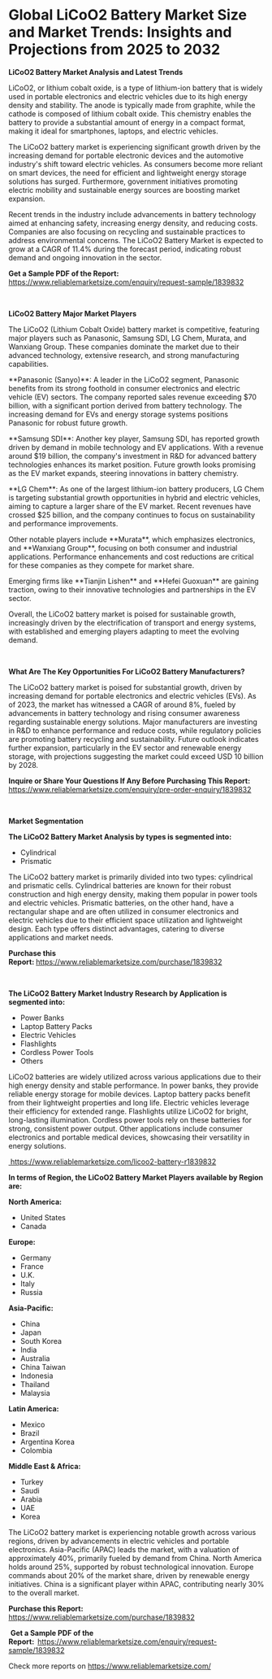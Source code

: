 <p><h1>Global LiCoO2 Battery Market Size and Market Trends: Insights and Projections from 2025 to 2032</h1></p><p><strong>LiCoO2 Battery Market Analysis and Latest Trends</strong></p>
<p><p>LiCoO2, or lithium cobalt oxide, is a type of lithium-ion battery that is widely used in portable electronics and electric vehicles due to its high energy density and stability. The anode is typically made from graphite, while the cathode is composed of lithium cobalt oxide. This chemistry enables the battery to provide a substantial amount of energy in a compact format, making it ideal for smartphones, laptops, and electric vehicles.</p><p>The LiCoO2 battery market is experiencing significant growth driven by the increasing demand for portable electronic devices and the automotive industry's shift toward electric vehicles. As consumers become more reliant on smart devices, the need for efficient and lightweight energy storage solutions has surged. Furthermore, government initiatives promoting electric mobility and sustainable energy sources are boosting market expansion.</p><p>Recent trends in the industry include advancements in battery technology aimed at enhancing safety, increasing energy density, and reducing costs. Companies are also focusing on recycling and sustainable practices to address environmental concerns. The LiCoO2 Battery Market is expected to grow at a CAGR of 11.4% during the forecast period, indicating robust demand and ongoing innovation in the sector.</p></p>
<p><strong>Get a Sample PDF of the Report:&nbsp;</strong> <a href="https://www.reliablemarketsize.com/enquiry/request-sample/1839832?utm_campaign=1836&utm_medium=2&utm_source=Github&utm_content=ia&utm_term=13022025&utm_id=licoo2-battery">https://www.reliablemarketsize.com/enquiry/request-sample/1839832</a></p>
<p>&nbsp;</p>
<p><strong>LiCoO2 Battery Major Market Players</strong></p>
<p><p>The LiCoO2 (Lithium Cobalt Oxide) battery market is competitive, featuring major players such as Panasonic, Samsung SDI, LG Chem, Murata, and Wanxiang Group. These companies dominate the market due to their advanced technology, extensive research, and strong manufacturing capabilities.</p><p>**Panasonic (Sanyo)**: A leader in the LiCoO2 segment, Panasonic benefits from its strong foothold in consumer electronics and electric vehicle (EV) sectors. The company reported sales revenue exceeding $70 billion, with a significant portion derived from battery technology. The increasing demand for EVs and energy storage systems positions Panasonic for robust future growth.</p><p>**Samsung SDI**: Another key player, Samsung SDI, has reported growth driven by demand in mobile technology and EV applications. With a revenue around $19 billion, the company's investment in R&D for advanced battery technologies enhances its market position. Future growth looks promising as the EV market expands, steering innovations in battery chemistry.</p><p>**LG Chem**: As one of the largest lithium-ion battery producers, LG Chem is targeting substantial growth opportunities in hybrid and electric vehicles, aiming to capture a larger share of the EV market. Recent revenues have crossed $25 billion, and the company continues to focus on sustainability and performance improvements.</p><p>Other notable players include **Murata**, which emphasizes electronics, and **Wanxiang Group**, focusing on both consumer and industrial applications. Performance enhancements and cost reductions are critical for these companies as they compete for market share. </p><p>Emerging firms like **Tianjin Lishen** and **Hefei Guoxuan** are gaining traction, owing to their innovative technologies and partnerships in the EV sector.</p><p>Overall, the LiCoO2 battery market is poised for sustainable growth, increasingly driven by the electrification of transport and energy systems, with established and emerging players adapting to meet the evolving demand.</p></p>
<p>&nbsp;</p>
<p><strong>What Are The Key Opportunities For LiCoO2 Battery Manufacturers?</strong></p>
<p><p>The LiCoO2 battery market is poised for substantial growth, driven by increasing demand for portable electronics and electric vehicles (EVs). As of 2023, the market has witnessed a CAGR of around 8%, fueled by advancements in battery technology and rising consumer awareness regarding sustainable energy solutions. Major manufacturers are investing in R&D to enhance performance and reduce costs, while regulatory policies are promoting battery recycling and sustainability. Future outlook indicates further expansion, particularly in the EV sector and renewable energy storage, with projections suggesting the market could exceed USD 10 billion by 2028.</p></p>
<p><strong>Inquire or Share Your Questions If Any Before Purchasing This Report:</strong> <a href="https://www.reliablemarketsize.com/enquiry/pre-order-enquiry/1839832?utm_campaign=1836&utm_medium=2&utm_source=Github&utm_content=ia&utm_term=13022025&utm_id=licoo2-battery">https://www.reliablemarketsize.com/enquiry/pre-order-enquiry/1839832</a></p>
<p>&nbsp;</p>
<p><strong>Market Segmentation</strong></p>
<p><strong>The LiCoO2 Battery Market Analysis by types is segmented into:</strong></p>
<p><ul><li>Cylindrical</li><li>Prismatic</li></ul></p>
<p><p>The LiCoO2 battery market is primarily divided into two types: cylindrical and prismatic cells. Cylindrical batteries are known for their robust construction and high energy density, making them popular in power tools and electric vehicles. Prismatic batteries, on the other hand, have a rectangular shape and are often utilized in consumer electronics and electric vehicles due to their efficient space utilization and lightweight design. Each type offers distinct advantages, catering to diverse applications and market needs.</p></p>
<p><strong>Purchase this Report:&nbsp;</strong><a href="https://www.reliablemarketsize.com/purchase/1839832?utm_campaign=1836&utm_medium=2&utm_source=Github&utm_content=ia&utm_term=13022025&utm_id=licoo2-battery">https://www.reliablemarketsize.com/purchase/1839832</a></p>
<p>&nbsp;</p>
<p><strong>The LiCoO2 Battery Market Industry Research by Application is segmented into:</strong></p>
<p><ul><li>Power Banks</li><li>Laptop Battery Packs</li><li>Electric Vehicles</li><li>Flashlights</li><li>Cordless Power Tools</li><li>Others</li></ul></p>
<p><p>LiCoO2 batteries are widely utilized across various applications due to their high energy density and stable performance. In power banks, they provide reliable energy storage for mobile devices. Laptop battery packs benefit from their lightweight properties and long life. Electric vehicles leverage their efficiency for extended range. Flashlights utilize LiCoO2 for bright, long-lasting illumination. Cordless power tools rely on these batteries for strong, consistent power output. Other applications include consumer electronics and portable medical devices, showcasing their versatility in energy solutions.</p></p>
<p><a href="https://www.reliablemarketsize.com/licoo2-battery-r1839832?utm_campaign=1836&utm_medium=2&utm_source=Github&utm_content=ia&utm_term=13022025&utm_id=licoo2-battery">&nbsp;https://www.reliablemarketsize.com/licoo2-battery-r1839832</a></p>
<p><strong>In terms of Region, the LiCoO2 Battery Market Players available by Region are:</strong></p>
<p>
    <p> <strong> North America: </strong>
        <ul>
            <li>United States</li>
            <li>Canada</li>
        </ul>
        </p> 
    <p> <strong> Europe: </strong>
        <ul>
            <li>Germany</li>
            <li>France</li>
            <li>U.K.</li>
            <li>Italy</li>
            <li>Russia</li>
        </ul>
        </p> 
    <p> <strong> Asia-Pacific: </strong>
        <ul>
            <li>China</li>
            <li>Japan</li>
            <li>South Korea</li>
            <li>India</li>
            <li>Australia</li>
            <li>China Taiwan</li>
            <li>Indonesia</li>
            <li>Thailand</li>
            <li>Malaysia</li>
        </ul>
        </p> 
    <p> <strong> Latin America: </strong>
        <ul>
            <li>Mexico</li>
            <li>Brazil</li>
            <li>Argentina Korea</li>
            <li>Colombia</li>
        </ul>
        </p> 
    <p> <strong> Middle East & Africa: </strong>
        <ul>
            <li>Turkey</li>
            <li>Saudi</li>
            <li>Arabia</li>
            <li>UAE</li>
            <li>Korea</li>
        </ul>
    </p>
    </p>
<p><p>The LiCoO2 battery market is experiencing notable growth across various regions, driven by advancements in electric vehicles and portable electronics. Asia-Pacific (APAC) leads the market, with a valuation of approximately 40%, primarily fueled by demand from China. North America holds around 25%, supported by robust technological innovation. Europe commands about 20% of the market share, driven by renewable energy initiatives. China is a significant player within APAC, contributing nearly 30% to the overall market.</p></p>
<p><strong>Purchase this Report: </strong><a href="https://www.reliablemarketsize.com/purchase/1839832?utm_campaign=1836&utm_medium=2&utm_source=Github&utm_content=ia&utm_term=13022025&utm_id=licoo2-battery">https://www.reliablemarketsize.com/purchase/1839832</a></p>
<p>&nbsp;<strong>Get a Sample PDF of the Report:&nbsp;&nbsp;</strong><a href="https://www.reliablemarketsize.com/enquiry/request-sample/1839832?utm_campaign=1836&utm_medium=2&utm_source=Github&utm_content=ia&utm_term=13022025&utm_id=licoo2-battery">https://www.reliablemarketsize.com/enquiry/request-sample/1839832</a></p>
<p><strong></strong></p>
<p>Check more reports on <a href="https://www.reliablemarketsize.com/?utm_campaign=1836&utm_medium=2&utm_source=Github&utm_content=ia&utm_term=13022025&utm_id=licoo2-battery">https://www.reliablemarketsize.com/</a></p>